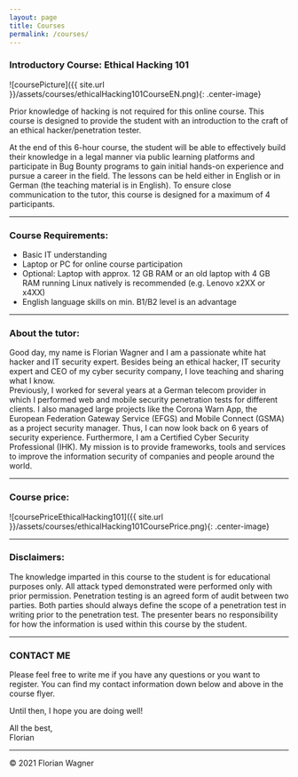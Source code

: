 ```yaml
---
layout: page
title: Courses
permalink: /courses/
---
```

### Introductory Course: Ethical Hacking 101

![coursePicture]({{ site.url }}/assets/courses/ethicalHacking101CourseEN.png){: .center-image}  

Prior knowledge of hacking is not required for this online course. 
This course is designed to provide the student with an introduction to the craft of an ethical hacker/penetration tester. 

At the end of this 6-hour course, the student will be able to effectively build their knowledge in a legal manner via public learning platforms and participate in Bug Bounty programs to gain initial hands-on experience and pursue a career in the field. 
The lessons can be held either in English or in German (the teaching material is in English). To ensure close communication to the tutor, this course is designed for a maximum of 4 participants.  

---------  

### Course Requirements:

* Basic IT understanding
* Laptop or PC for online course participation 
* Optional: Laptop with approx. 12 GB RAM or an old laptop with 4 GB RAM running Linux natively is recommended (e.g. Lenovo x2XX or x4XX)
* English language skills on min. B1/B2 level is an advantage  

---------  

### About the tutor:
Good day, my name is Florian Wagner and I am a passionate white hat hacker and IT security expert. 
Besides being an ethical hacker, IT security expert and CEO of my cyber security company, I love teaching and sharing what I know.  
Previously, I worked for several years at a German telecom provider in which I performed web and mobile security penetration tests for different clients. I also managed large projects like the Corona Warn App, the European Federation Gateway Service (EFGS) and Mobile Connect (GSMA) as a project security manager. Thus, I can now look back on 6 years of security experience. Furthermore, I am a Certified Cyber Security Professional (IHK). 
My mission is to provide frameworks, tools and services to improve the information security of companies and people around the world.

---------

### Course price:

![coursePriceEthicalHacking101]({{ site.url }}/assets/courses/ethicalHacking101CoursePrice.png){: .center-image}  

---------  

### Disclaimers:
The knowledge imparted in this course to the student is for educational purposes only. All attack typed demonstrated were performed only with prior permission. Penetration testing is an agreed form of audit between two parties. Both parties should always define the scope of a penetration test in writing prior to the penetration test. 
The presenter bears no responsibility for how the information is used within this course by the student. 

---------

### CONTACT ME  
Please feel free to write me if you have any questions or you want to register. You can find my contact information down below and above in the course flyer.
  
Until then, I hope you are doing well!

All the best,  
Florian  
  
---------  
© 2021 Florian Wagner 

<style>
.footer-heading {
  display: none;
}
</style>
<style type="text/css">
    .center-image {
      margin: 0 auto;
      display: block;
}
</style>
